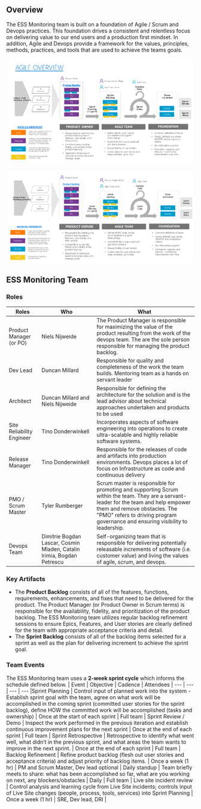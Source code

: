 ## Overview
The ESS Monitoring team is built on a foundation of Agile / Scrum and Devops practices.  This foundation drives a consistent and relentless focus on delivering value to our end users and a production first mindset.  In addition, Agile and Devops provide a framework for the values, principles, methods, practices, and tools that are used to achieve the teams  goals.

![image.png](.attachments/image-60d1240d-24c7-4ce9-b96f-b96bd7cdb916.png)

![agile-team-verview.PNG](.attachments/agile-team-verview-fc318955-f05c-4917-9f52-f40e18c0c8bc.PNG)

## ESS Monitoring Team

### Roles

|Roles |Who |What |
| --------- | ----------------- | -------------------------------- |
| Product Manager (or PO) | Niels Nijweide | The Product Manager is responsible for maximizing the value of the product resulting from the work of the devops team.  The are the sole person responsible for managing the product backlog.
| Dev Lead | Duncan Millard | Responsible for quality and completeness of the work the team builds.  Mentoring team as a hands on servant leader
| Architect | Duncan Millard and Niels Nijweide | Responsible for defining the architecture for the solution and is the lead advisor about technical approaches undertaken and products to be used
| Site Reliability Engineer | Tino Donderwinkell | Incorporates aspects of software engineering into operations to create ultra-scalable and highly reliable software systems.
| Release Manager | Tino Donderwinkell |  Responsible for the releases of code and artifacts into production environments.  Devops places a lot of focus on Infrastructure as code and continuous delivery
| PMO / Scrum Master | Tyler Rumberger | Scrum master is responsible for promoting and supporting Scrum within the team.  They are a servant-leader for the team and help empower them and remove obstacles.  The "PMO" refers to driving program governance and ensuring visibility to leadership.
| Devops Team | Dimitrie Bogdan Lascar, Cosmin Mladen, Catalin Irimia, Bogdan Petrescu | Self-organizing team that is responsible for delivering potentially releasable increments of software (i.e. customer value) and living the values of agile, scrum, and devops. |

### Key Artifacts

- The **Product Backlog** consists of all of the features, functions, requirements, enhancements, and fixes that need to be delivered for the product.  The Product Manager (or Product Owner in Scrum terms) is responsible for the availability, fidelity, and prioritization of the product backlog.  The ESS Monitoring team utilizes regular backlog refinement sessions to ensure Epics, Features, and User stories are clearly defined for the team with appropriate acceptance criteria and detail.
- The **Sprint Backlog** consists of all of the backlog items selected for a sprint as well as the plan for delivering increment to achieve the sprint goal.

### Team Events

The ESS Monitoring team uses a **2-week sprint cycle** which informs the schedule defined below.
| Event | Objective | Cadence | Attendees
| --- | --- | --- | ---
|Sprint Planning | Control input of planned work into the system - Establish sprint goal with the team, agree on what work will be accomplished in the coming sprint (committed user stories for the sprint backlog), define HOW the committed work will be accomplished (tasks and ownership) | Once at the start of each sprint | Full team
| Sprint Review / Demo | Inspect the work performed in the previous iteration and establish continuous improvement plans for the next sprint | Once at the end of each sprint | Full team
| Sprint Retrospective | Retrospective to identify what went well, what didn’t in the previous sprint, and what areas the team wants to improve in the next sprint. | Once at the end of each sprint | Full team
| Backlog Refinement | Refine product backlog (flesh out user stories and acceptance criteria) and adjust priority of backlog items. | Once a week (1 hr) | PM and Scrum Master, Dev lead optional
| Daily standup | Team briefly meets to share: what has been accomplished so far, what are you working on next, any blockers/obstacles | Daily | Full team
| Live site incident review | Control analysis and learning cycle from Live Site incidents; controls input of Live Site changes (people, process, tools, services) into Sprint Planning | Once a week (1 hr) | SRE, Dev lead, DRI |
